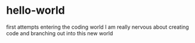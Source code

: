 # hello-world
first attempts entering the coding world
I am really nervous about creating code and branching out into this new world
